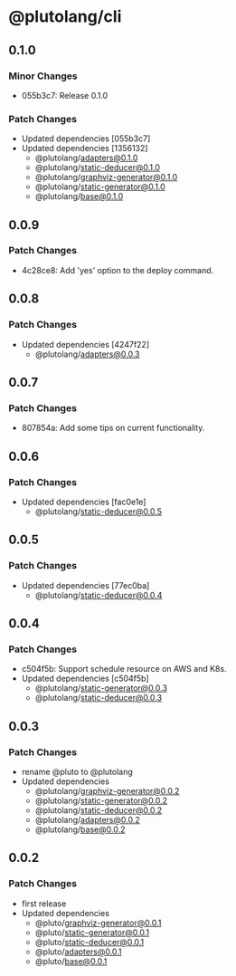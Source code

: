 # @plutolang/cli

## 0.1.0

### Minor Changes

- 055b3c7: Release 0.1.0

### Patch Changes

- Updated dependencies [055b3c7]
- Updated dependencies [1356132]
  - @plutolang/adapters@0.1.0
  - @plutolang/static-deducer@0.1.0
  - @plutolang/graphviz-generator@0.1.0
  - @plutolang/static-generator@0.1.0
  - @plutolang/base@0.1.0

## 0.0.9

### Patch Changes

- 4c28ce8: Add 'yes' option to the deploy command.

## 0.0.8

### Patch Changes

- Updated dependencies [4247f22]
  - @plutolang/adapters@0.0.3

## 0.0.7

### Patch Changes

- 807854a: Add some tips on current functionality.

## 0.0.6

### Patch Changes

- Updated dependencies [fac0e1e]
  - @plutolang/static-deducer@0.0.5

## 0.0.5

### Patch Changes

- Updated dependencies [77ec0ba]
  - @plutolang/static-deducer@0.0.4

## 0.0.4

### Patch Changes

- c504f5b: Support schedule resource on AWS and K8s.
- Updated dependencies [c504f5b]
  - @plutolang/static-generator@0.0.3
  - @plutolang/static-deducer@0.0.3

## 0.0.3

### Patch Changes

- rename @pluto to @plutolang
- Updated dependencies
  - @plutolang/graphviz-generator@0.0.2
  - @plutolang/static-generator@0.0.2
  - @plutolang/static-deducer@0.0.2
  - @plutolang/adapters@0.0.2
  - @plutolang/base@0.0.2

## 0.0.2

### Patch Changes

- first release
- Updated dependencies
  - @pluto/graphviz-generator@0.0.1
  - @pluto/static-generator@0.0.1
  - @pluto/static-deducer@0.0.1
  - @pluto/adapters@0.0.1
  - @pluto/base@0.0.1
